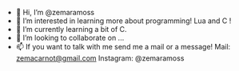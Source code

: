 - 👋 Hi, I’m @zemaramoss
- 👀 I’m interested in learning more about programming! Lua and C !
- 🌱 I’m currently learning a bit of C.
- 💞️ I’m looking to collaborate on ...
- 📫 If you want to talk with me send me a mail or a message! Mail: zemacarnot@gmail.com Instagram: @zemaramoss

<!---
zemaramoss/zemaramoss is a ✨ special ✨ repository because its `README.md` (this file) appears on your GitHub profile.
You can click the Preview link to take a look at your changes.
--->
